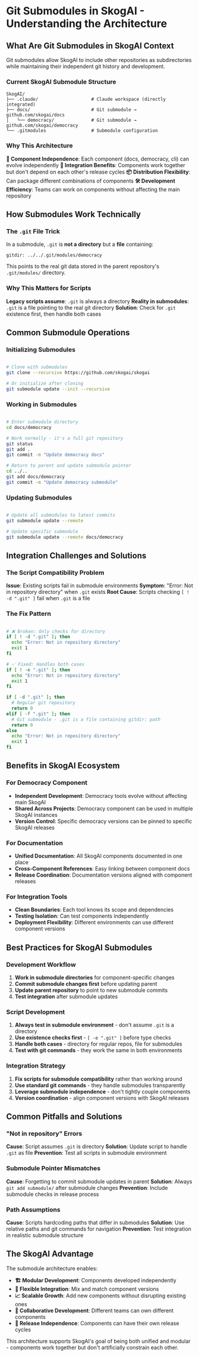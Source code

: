 # Git Submodules in SkogAI - Understanding the Architecture

## What Are Git Submodules in SkogAI Context

Git submodules allow SkogAI to include other repositories as subdirectories while maintaining their independent git history and development.

### Current SkogAI Submodule Structure
```
SkogAI/
├── .claude/                    # Claude workspace (directly integrated)
├── docs/                       # Git submodule → github.com/skogai/docs
│   └── democracy/              # Git submodule → github.com/skogai/democracy
└── .gitmodules                 # Submodule configuration
```

### Why This Architecture

**🎯 Component Independence**: Each component (docs, democracy, cli) can evolve independently
**🔗 Integration Benefits**: Components work together but don't depend on each other's release cycles
**📦 Distribution Flexibility**: Can package different combinations of components
**🛠️ Development Efficiency**: Teams can work on components without affecting the main repository

## How Submodules Work Technically

### The `.git` File Trick
In a submodule, `.git` is **not a directory** but a **file** containing:
```
gitdir: ../../.git/modules/democracy
```

This points to the real git data stored in the parent repository's `.git/modules/` directory.

### Why This Matters for Scripts
**Legacy scripts assume**: `.git` is always a directory
**Reality in submodules**: `.git` is a file pointing to the real git directory
**Solution**: Check for `.git` existence first, then handle both cases

## Common Submodule Operations

### Initializing Submodules
```bash

# Clone with submodules
git clone --recursive https://github.com/skogai/skogai

# Or initialize after cloning
git submodule update --init --recursive
```

### Working in Submodules
```bash

# Enter submodule directory
cd docs/democracy

# Work normally - it's a full git repository
git status
git add .
git commit -m "Update democracy docs"

# Return to parent and update submodule pointer
cd ../..
git add docs/democracy
git commit -m "Update democracy submodule"
```

### Updating Submodules
```bash

# Update all submodules to latest commits
git submodule update --remote

# Update specific submodule
git submodule update --remote docs/democracy
```

## Integration Challenges and Solutions

### The Script Compatibility Problem
**Issue**: Existing scripts fail in submodule environments
**Symptom**: "Error: Not in repository directory" when `.git` exists
**Root Cause**: Scripts checking `[ ! -d ".git" ]` fail when `.git` is a file

### The Fix Pattern
```bash

# ❌ Broken: Only checks for directory
if [ ! -d ".git" ]; then
  echo "Error: Not in repository directory"
  exit 1
fi

# ✅ Fixed: Handles both cases
if [ ! -e ".git" ]; then
  echo "Error: Not in repository directory"
  exit 1
fi

if [ -d ".git" ]; then
  # Regular git repository
  return 0
elif [ -f ".git" ]; then
  # Git submodule - .git is a file containing gitdir: path
  return 0
else
  echo "Error: Not in repository directory"
  exit 1
fi
```

## Benefits in SkogAI Ecosystem

### For Democracy Component
- **Independent Development**: Democracy tools evolve without affecting main SkogAI
- **Shared Across Projects**: Democracy component can be used in multiple SkogAI instances
- **Version Control**: Specific democracy versions can be pinned to specific SkogAI releases

### For Documentation
- **Unified Documentation**: All SkogAI components documented in one place
- **Cross-Component References**: Easy linking between component docs
- **Release Coordination**: Documentation versions aligned with component releases

### For Integration Tools
- **Clean Boundaries**: Each tool knows its scope and dependencies
- **Testing Isolation**: Can test components independently
- **Deployment Flexibility**: Different environments can use different component versions

## Best Practices for SkogAI Submodules

### Development Workflow
1. **Work in submodule directories** for component-specific changes
2. **Commit submodule changes first** before updating parent
3. **Update parent repository** to point to new submodule commits
4. **Test integration** after submodule updates

### Script Development
1. **Always test in submodule environment** - don't assume `.git` is a directory
2. **Use existence checks first** - `[ -e ".git" ]` before type checks
3. **Handle both cases** - directory for regular repos, file for submodules
4. **Test with git commands** - they work the same in both environments

### Integration Strategy
1. **Fix scripts for submodule compatibility** rather than working around
2. **Use standard git commands** - they handle submodules transparently
3. **Leverage submodule independence** - don't tightly couple components
4. **Version coordination** - align component versions with SkogAI releases

## Common Pitfalls and Solutions

### "Not in repository" Errors
**Cause**: Script assumes `.git` is directory
**Solution**: Update script to handle `.git` as file
**Prevention**: Test all scripts in submodule environment

### Submodule Pointer Mismatches
**Cause**: Forgetting to commit submodule updates in parent
**Solution**: Always `git add submodule/` after submodule changes
**Prevention**: Include submodule checks in release process

### Path Assumptions
**Cause**: Scripts hardcoding paths that differ in submodules
**Solution**: Use relative paths and git commands for navigation
**Prevention**: Test integration in realistic submodule structure

## The SkogAI Advantage

The submodule architecture enables:
- **🏗️ Modular Development**: Components developed independently
- **🔄 Flexible Integration**: Mix and match component versions
- **📈 Scalable Growth**: Add new components without disrupting existing ones
- **🤝 Collaborative Development**: Different teams can own different components
- **🚀 Release Independence**: Components can have their own release cycles

This architecture supports SkogAI's goal of being both unified and modular - components work together but don't artificially constrain each other.
